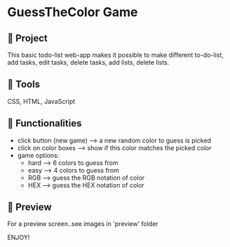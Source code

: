 # GuessTheColor Game

## 💬 Project 

This basic todo-list web-app makes it possible to make different to-do-list, add tasks, edit tasks, delete tasks, add lists, delete lists. 

## 💬 Tools 

CSS, HTML, JavaScript

## 💬 Functionalities

* click button (new game) --> a new random color to guess is picked
* click on color boxes --> show if this color matches the picked color
* game options:
    - hard --> 6 colors to guess from
    - easy --> 4 colors to guess from
    - RGB --> guess the RGB notation of color
    - HEX --> guess the HEX notation of color
    
## 🚀 Preview

For a preview screen..see images in 'preview' folder

ENJOY!


